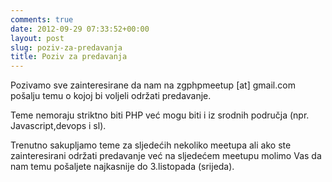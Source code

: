 ```yaml
---
comments: true
date: 2012-09-29 07:33:52+00:00
layout: post
slug: poziv-za-predavanja
title: Poziv za predavanja
---
```


Pozivamo sve zainteresirane da nam na zgphpmeetup [at] gmail.com pošalju temu o kojoj bi voljeli održati predavanje.

Teme nemoraju striktno biti PHP već mogu biti i iz srodnih područja (npr. Javascript,devops i sl).

Trenutno sakupljamo teme za sljedećih nekoliko meetupa ali ako ste zainteresirani održati predavanje već na sljedećem meetupu molimo Vas da nam temu pošaljete najkasnije do 3.listopada (srijeda).
